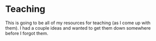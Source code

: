 # Teaching

This is going to be all of my resources for teaching (as I come up with them).  I had a couple ideas and wanted to get them down somewhere before I forgot them.